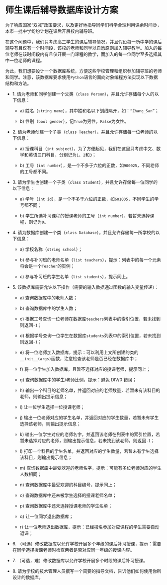 # 师生课后辅导数据库设计方案

为了响应国家“双减”政策要求，以及更好地指导同学们科学合理利用课余时间😉，本市一批中学纷纷计划在课后开展校内辅导班。

在这个问题中，我们只考虑高三学生的课后辅导情况，并且假设每一所中学的课后辅导有且仅有一个时间段，该校的老师和同学以自愿原则加入辅导教学。加入的每位老师在该时间段内有且仅开展一门课程的教学，而加入的每一位同学至多选择其中一位老师的课程。

为此，我们想要设计一个数据库系统，方便这些学校管理和组织参加辅导班的老师和同学。注意，该数据库要求使用`Python`语言的面向对象编程方法实现以下数据结构和方法。

* 1\.	请为老师和同学创建一个父类（`class Person`），并且允许存储每个人的以下信息：
 
  * a)	姓名（`string name`），其中姓和名以下划线隔开，如：`“Zhang_San”`；
  
  * b)	性别（`bool gender`），记`True`为男性，`False`为女性。
  
* 2\.	请为老师创建一个子类（`class Teacher`），并且允许存储每一位老师的以下信息：

  * a)	授课科目（`int subject`），为了方便起见，我们在这里只考虑中文、数学和英语三门科目，分别记为`1`、`2`和`3`；

  * b)	工号（`int number`），是一个不多于六位的正数，如`900025`，不同老师的工号都不同。

* 3\.	请为学生也创建一个子类（`class Student`），并且允许存储每一位同学的以下信息：

  * a)	学号（`int id`），是一个不多于六位的正数，如`601005`，不同学生的学号都不同；

  * b)	学生所选补习课程的授课老师的工号（`int number`），若暂未选择课程，则记为`0`。

* 4\.	请为数据库创建一个类（`class Database`），并且允许存储每一所学校的以下信息：

  * a)	学校名称（`string school`）；

  * b)	参与补习班的老师名单（`list teachers`），提示：列表中的每一个元素将会是一个`Teacher`的实例；

  * c)	参与补习班的学生名单（`list students`），提示同上。

* 5\.	该数据库需要允许以下操作（需要的输入数据通过函数的输入变量传递）：

  * a)	查询数据库中的老师人数；

  * b)	查询数据库中的学生人数；

  * c)	根据工号查询一位老师在数据库`teachers`列表中的索引位置，若未找到则返回`-1`；

  * d)	根据学号查询一位学生在数据库`students`列表中的索引位置，若未找到则返回`-1`；

  * e)	将一位老师加入数据库，提示：可以利用上文所创建的类的`__init__(args)`函数，注意检查该老师是否已经在数据库中；

  * f)	将一位学生加入数据库，且暂不选择对应的授课老师，提示同上；

  * g)	查询数据库中的学生/老师比例，提示：避免 DIV/0 错误；

  * h)	输出一个科目的老师名单，并返回对应的老师数量，若暂未有该科目的老师，则输出提示信息；

  * i)	让一位学生选择一位授课老师；

  * j)	输出一位老师对应的学生名单，并返回对应的学生数量，若暂未有学生选择该老师，则输出提示信息；

  * k)	输出一位学生对应的老师名字，并返回该老师在列表中的索引位置，若暂未选择对应的老师，则输出提示信息，若未找到该老师，则返回`-1`；

  * l)	打印一个科目的学生名单，并返回对应的学生数量，若暂未有学生选择该科目，则输出提示信息；

  * m)	查询数据库中最受欢迎的老师名字，提示：可能有多位老师对应的学生人数相同；

  * n)	查询数据库中最受欢迎的科目编号，提示同上；

  * o)	查询数据库中还未被学生选择的授课老师名单；

  * p)	查询数据库中还未选择授课老师的学生名单；

  * q)	让一位同学退出数据库；

  * r)	让一位老师退出数据库，提示：已经报名参加对应课程的学生需要自动退课；

* 6\.	（可选）修改数据库以允许学校开展多个年级的课后补习授课，提示：需要在同学选择授课老师时检查两者是否对应同一年级的授课内容。

* 7\.	（可选，难）修改数据库以允许学校开展多个时段的课后补习授课。

* 8\.	请为学校的技术管理人员撰写一个简要的指导文档，告诉他们如何使用你所设计的数据库。
